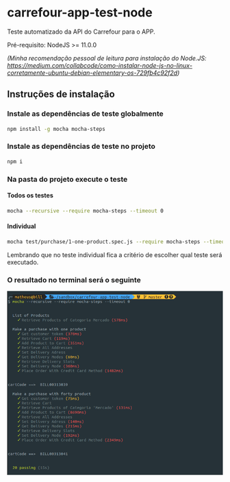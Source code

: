# carrefour-app-test-node

Teste automatizado da API do Carrefour para o APP.

Pré-requisito: NodeJS >= 11.0.0
 
*(Minha recomendação pessoal de leitura para instalação do Node.JS: https://medium.com/collabcode/como-instalar-node-js-no-linux-corretamente-ubuntu-debian-elementary-os-729fb4c92f2d)*

## Instruções de instalação

### Instale as dependências de teste globalmente
```bash
npm install -g mocha mocha-steps
```

### Instale as dependências de teste no projeto
```bash
npm i
```

### Na pasta do projeto execute o teste

#### Todos os testes
```bash
mocha --recursive --require mocha-steps --timeout 0 
```

#### Individual
```bash
mocha test/purchase/1-one-product.spec.js --require mocha-steps --timeout 0
```
Lembrando que no teste individual fica a critério de escolher qual teste será executado.

### O resultado no terminal será o seguinte
![exemplo](doc/exemplo-execucao-teste.png)
